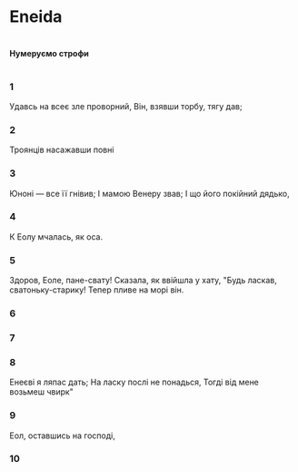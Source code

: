 # Eneida
#
#### Нумеруємо строфи
#


### 1
Удавсь на всеє зле проворний,
Він, взявши торбу, тягу дав;
### 2
Троянців насажавши повні
### 3
Юноні — все її гнівив;
І мамою Венеру звав;
І що його покійний дядько,
### 4
К Еолу мчалась, як оса.
### 5
Здоров, Еоле, пане-свату!
Сказала, як ввійшла у хату,
"Будь ласкав, сватоньку-старику!
Тепер пливе на морі він.
### 6
### 7
### 8
Енеєві я ляпас дать;
На ласку послі не понадься,
Тогді від мене возьмеш чвирк"
### 9
Еол, оставшись на господі,
### 10
 